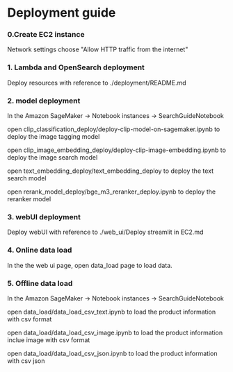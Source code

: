 # Deployment guide

### 0.Create EC2 instance

Network settings choose "Allow HTTP traffic from the internet"


### 1. Lambda and OpenSearch deployment

Deploy resources with reference to ./deployment/README.md


### 2. model deployment

In the Amazon SageMaker -> Notebook instances -> SearchGuideNotebook

open clip_classification_deploy/deploy-clip-model-on-sagemaker.ipynb to deploy the image tagging model

open clip_image_embedding_deploy/deploy-clip-image-embedding.ipynb to deploy the image search model

open text_embedding_deploy/text_embedding_deploy to deploy the text search model

open rerank_model_deploy/bge_m3_reranker_deploy.ipynb to deploy the reranker model


### 3. webUI deployment


Deploy webUI with reference to ./web_ui/Deploy streamlit in EC2.md

### 4. Online data load

In the the web ui page, open data_load page to load data. 


### 5. Offline data load

In the Amazon SageMaker -> Notebook instances -> SearchGuideNotebook

open data_load/data_load_csv_text.ipynb to load the product information with csv format

open data_load/data_load_csv_image.ipynb to load the product information inclue image with csv format

open data_load/data_load_csv_json.ipynb to load the product information with csv json
